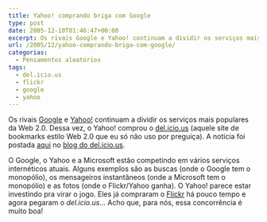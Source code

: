 ```yaml
---
title: Yahoo! comprando briga com Google
type: post
date: 2005-12-10T01:46:47+00:00
excerpt: Os rivais Google e Yahoo! continuam a dividir os serviços mais populares da Web 2.0.
url: /2005/12/yahoo-comprando-briga-com-google/
categorias:
  - Pensamentos aleatórios
tags:
  - del.icio.us
  - flickr
  - google
  - yahoo
---
```


Os rivais [Google][1] e [Yahoo!][2] continuam a dividir os serviços mais populares da Web 2.0. Dessa vez, o Yahoo! comprou o [del.icio.us][3] (aquele site de bookmarks estilo Web 2.0 que eu só não uso por preguiça). A notícia foi postada [aqui][4] no [blog do del.icio.us][5].

O Google, o Yahoo e a Microsoft estão competindo em vários serviços internéticos atuais. Alguns exemplos são as buscas (onde o Google tem o monopólio), os mensageiros instantâneos (onde a Microsoft tem o monopólio) e as fotos (onde o Flickr/Yahoo ganha). O Yahoo! parece estar investindo pra virar o jogo. Eles já compraram o [Flickr][6] há pouco tempo e agora pegaram o _del.icio.us_… Acho que, para nós, essa concorrência é muito boa!

[1]: http://www.google.com
[2]: http://www.yahoo.com
[3]: http://del.icio.us
[4]: http://blog.del.icio.us/blog/2005/12/yahoo.html
[5]: http://blog.del.icio.us/
[6]: http://www.flickr.com
